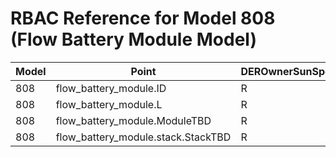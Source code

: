 # RBAC Reference for Model 808 (Flow Battery Module Model)

| Model | Point | DEROwnerSunSpec | DERInstallerSunSpec | DERVendorSunSpec | ServiceProviderSunSpec | GridOperatorSunSpec |
|-------|-------|------------------|---------------------|------------------|------------------------|---------------------|
| 808 | flow_battery_module.ID | R | R | R | R | R |
| 808 | flow_battery_module.L | R | R | R | R | R |
| 808 | flow_battery_module.ModuleTBD | R | R | R | R | R |
| 808 | flow_battery_module.stack.StackTBD | R | R | R | R | R |
